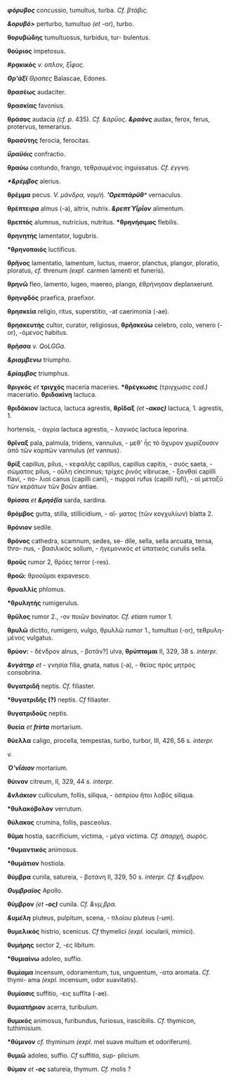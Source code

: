 ***φόρυβος*** concussio, tumultus, turba. *Cf. βτάβις.*

***&ορυβό\>*** perturbo, tumultuo *(et* -or), turbo.

**θορυβώδης** tumultuosus, turbidus, tur- bulentus.

**θούριος** impetosus.

**#ρᾳκικός** *v. οπλον, ξΐφος.*

***Θρ\'άξϊ** Θραπες* Balascae, Edones.

**θρασέως** audaciter.

**θρασκίας** favonius.

**θράσος** audacia *(cf. p.* 435). *Cf. &άρΰος. **&ραόνς*** audax, ferox,
ferus, protervus, temerarius.

**θρασύτης** ferocia, ferocitas.

***ΰραϋόις*** confractio.

**θραύω** contundo, frango, τεθραυμένος inguissatus. *Cf. έγγνη.*

***\*&ρέμβος*** alerius.

**θρέμμα** pecus. *V. μάνδρα, νομ/ή. **\'Ορεπτάρϋθ\^*** vernaculus.

**θρέπτειρα** almus (-a), altrix, nutrix. ***&ρεπτΎΐρΐον*** alimentum.

**θρεπτός** alumnus, nutricius, nutritus. **\*θρηνήσιμος** flebilis.

**θρηνητἡς** lamentator, lugubris.

**\*θρηνοποιός** luctificus.

**θρῆνος** lamentatio, lamentum, luctus, maeror, planctus, plangor,
ploratio, ploratus, *cf.* threnum *(expl.* carmen lamenti et funeris).

**θρηνῶ** fleo, lamento, lugeo, maereo, plango, ἐθρήνησαν deplanxerunt.

**θρηνφδός** praefica, praefixor.

**θρησκεία** religio, ritus, superstitio, -at caerimonia (-ae).

**θρησκευτἡς** cultor, curator, religiosus, **θρῆσκεύω** celebro, colo,
venero (-or), -όμενος habitus.

**θρῆσσα** *v. QoLGGa.*

***&ριαμβενω*** triumpho.

***&ρίαμβος*** triumphus.

**θριγκός** *et* **τριγχός** maceria maceries. **\*θρέγκωσις**
(τριγχωσις *cod.)* maceriatio. **θριδακίνη** lactuca.

**θριδάκιον** lactuca, lactuca agrestis, **θρῖδαξ** *(et **-ακος)***
lactuca, 1. agrestis, 1.

hortensis, - ἀγρία lactuca agrestis, - λαγικός lactuca leporina.

**θρῖναξ** pala, palmula, tridens, vannulus, - μεθ' ἧς τὸ ἄχυρον
χωρίζουσιν ἀπὸ τῶν καρπῶν vannulus *(et* vannus).

**θρίξ** capillus, pilus, - κεφαλῆς capillus, capillus capitis, - συός
saeta, - σώματος pilus, - οὔλη cincinnus; τρίχες ῥινός vibrucae, -
ξανθαί capilli flavi, - πο- λιαί canus (capilli cani), - πυρραί rufus
(capilli rufi), - αἱ μεταξὺ τῶν κεράτων τῶν βοῶν antiae.

**θρίσσα** *et **&ρηό(ϊα*** sarda, sardina.

**θρόμβος** gutta, stilla, stillicidium, - αἵ- ματος (τῶν κογχυλίων)
blatta 2.

**θρόνιον** sedile.

**θρόνος** cathedra, scamnum, sedes, se- dile, sella, sella arcuata,
tensa, thro- nus, - βασιλικός solium, - ἠγεμονικός *et* ὑπατικός curulis
sella.

**θροῦς** rumor 2, θρόες terror (-res).

**θροῶ:** θροοῦμαι expavesco.

**θρυαλλίς** phlomus.

**\*θρυλητής** rumigerulus.

**θρῦλος** rumor 2., -ov ποιῶν bovinator. *Cf. etiam* rumor 1.

**θρυλῶ** dictito, rumigero, vulgo, θρυλλῶ rumor 1., tumultuo (-or),
τεθρυλη- μένος vulgatus.

**θρύον:** - δένδρον alnus, - βοτάν?] ulva, **θρύπτομαι** II, 329, 38
s. *interpr.*

***&νγάτηρ** et* - γνησία filia, gnata, natus (-a), - θείας πρὸς μητρός
consobrina.

**θυγατριδῆ** neptis. *Cf.* filiaster.

**\*θυγατριδῆς (?)** neptis. *Cf* filiaster.

**θυγατριδοῦς** neptis.

**θυεία** *et **frirta*** mortarium.

**θύελλα** caligo, procella, tempestas, turbo, turbor, III, 426, 56 s.
*interpr.*

*v.*

***Ό\'νΐάιον*** mortarium.

**θύινον** citreum, II, 329, 44 *s. interpr.*

***&νλάκιον*** culliculum, follis, siliqua, - ὀσπρίου ἤτοι λοβός
siliqua.

**\*θυλακόβολον** verrutum.

**θύλακος** crumina, follis, pasceolus.

**θῦμα** hostia, sacrificium, victima, - μέγα victima. *Cf. άπαρχή,*
σωρός.

**\*θυμαντικός** animosus.

**\*θυμάτιον** hostiola.

**θύμβρα** cunila, satureia, - βοτάνη II, 329, 50 s. *interpr. Cf.
&νμβρον.*

***Θυμβραϊος*** Apollo.

**θύμβρον** *(et **-ος)*** cunila. *Cf. &νμ,βρα.*

***&υμέλη*** pluteus, pulpitum, scena, - πλοίου pluteus (-um).

**θυμελικός** histrio, scenicus. *Cf* thyme­lici *(expl.* iocularii,
mimici).

**θυμἡρης** sector 2, -ες libitum.

**\*θυμιαίνω** adoleo, suffio.

**θυμίαμα** incensum, odoramentum, tus, unguentum, -ατα aromata. *Cf.*
thymi- ama *(expl.* incensum, odor suavitatis).

**θυμίασις** suffitio, -εις suffita (-ae).

**θυμιατήριον** acerra, turibulum.

**θυμικός** animosus, furibundus, furiosus, irascibilis. *Cf.* thymicon,
tuthimisium.

**\*θύμινον** *cf.* thyminum *(expl.* mel suave multum et odoriferum).

**θυμιῶ** adoleo, suffio. *Cf* suffitio, sup- plicium.

**θύμον** *et **-ος*** satureia, thymum. *Cf.* molis ?
